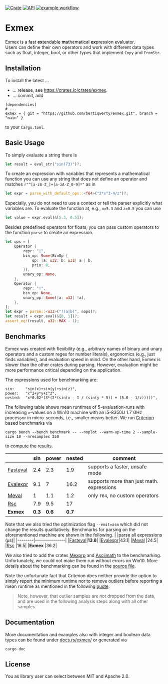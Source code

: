 [![Crate](https://img.shields.io/crates/v/exmex.svg)](https://crates.io/crates/exmex)
[![API](https://docs.rs/exmex/badge.svg)](https://docs.rs/exmex)
[![example workflow](https://github.com/bertiqwerty/exmex/actions/workflows/rust.yml/badge.svg)](https://github.com/bertiqwerty/exmex)
# Exmex

Exmex is a fast **ex**tendable **m**athematical **ex**pression evaluator.  
Users can define their own operators and work with different data types such
as float, integer, bool, or other types that implement `Copy` and `FromStr`.

## Installation
To install the latest ... 
- ... release, see https://crates.io/crates/exmex.
- ... commit, add
```
[dependencies]
# ...
exmex = { git = "https://github.com/bertiqwerty/exmex.git", branch = "main" }
```
to your `Cargo.toml`. 

## Basic Usage
To simply evaluate a string there is
```rust
let result = eval_str("sin(73)")?;
```
To create an expression with variables that represents a mathematical function you can
use any string that does not define an operator and matches `r"^[a-zA-Z_]+[a-zA-Z_0-9]*"` as in
```rust
let expr = parse_with_default_ops::<f64>("2*x^3-4/z")?;
```
Especially, you do not need to use a context or tell the parser explicitly what variables are.
To evaluate the function at, e.g., `x=5.3` and `z=0.5` you can use
```rust
let value = expr.eval(&[5.3, 0.5]);
```
Besides predefined operators for floats, you can pass custom operators to the 
function `parse` to create an expression. 
```rust
let ops = [
    Operator {
        repr: "|",
        bin_op: Some(BinOp {
            op: |a: u32, b: u32| a | b,
            prio: 0,
        }),
        unary_op: None,
    },
    Operator {
        repr: "!",
        bin_op: None,
        unary_op: Some(|a: u32| !a),
    },
];
let expr = parse::<u32>("!(a|b)", &ops)?;
let result = expr.eval(&[0, 1])?;
assert_eq!(result, u32::MAX - 1);
```

## Benchmarks

Exmex was created with flexibility (e.g., arbitrary names of binary and unary operators and a custom regex 
for number literals), ergonomics (e.g., just finds variables), and evaluation speed in mind. On the other
hand, Exmex is slower than the other crates during parsing. 
However, evaluation might be more performance critical depending on the application. 

The expressions used for benchmarking are:
```
sin:     "sin(x)+sin(y)+sin(z)",
power:   "x^2+y*y+z^z",
nested:  "x*0.02*(3*(2*(sin(x - 1 / (sin(y * 5)) + (5.0 - 1/z)))))",
```
The following
table shows mean runtimes of 5-evaluation-runs with increasing `x`-values on a Win10 machine with an i5-8350U 1.7 GHz processor in micro-seconds, i.e., smaller means better.
We run [Criterion](https://docs.rs/criterion/0.3.4/criterion/)-based benchmarks via
```
cargo bench --bench benchmark -- --noplot --warm-up-time 2 --sample-size 10 --nresamples 250
```
to compute the results.

|        |sin|power|nested| comment|
|--------|---|-----|------|--------|
|[Fasteval](https://docs.rs/fasteval/0.2.4/fasteval/)|2.4|2.3| 1.9|supports a faster, unsafe mode|
|[Evalexpr](https://docs.rs/evalexpr/6.3.0/evalexpr/)|9.1|  7|16.2| supports more than just math. expressions|
|[Meval](https://docs.rs/meval/0.2.0/meval/)   |1|1.1| 1.2|only `f64`, no custom operators|
|[Rsc](https://docs.rs/rsc/2.0.0/rsc/)     |7.9|9.5|17|
|**Exmex**   |**0.3**|**0.6**|**0.7**|

Note that we also tried the optimization flag `--emit=asm` which did not change the results qualitatively. Benchmarks for parsing on the aforementioned machine are shown in the following.
|        |parse all expressions (μs)|
|--------|---------------|
|[Fasteval](https://docs.rs/fasteval/0.2.4/fasteval/)|**13.8**|
|[Evalexpr](https://docs.rs/evalexpr/6.3.0/evalexpr/)|43.1|
|[Meval](https://docs.rs/meval/0.2.0/meval/)   |24.5|
|[Rsc](https://docs.rs/rsc/2.0.0/rsc/)     |16.5|
|**Exmex**   |36.2|


We also tried to add the crates [Mexprp](https://docs.rs/mexprp/0.3.0/mexprp/) and [Asciimath](https://docs.rs/asciimath/0.8.8/asciimath/) to the benchmarking. Unfortunately, we could not make them run without errors on Win10. More details about the benchmarking can be found in the [source file](https://github.com/bertiqwerty/exmex/blob/main/benches/benchmark.rs). 

Note the unfortunate fact that Criterion does neither provide the option to simply report the minimum runtime nor to remove outliers before reporting a mean runtime as mentioned in the following [quote](https://bheisler.github.io/criterion.rs/book/analysis.html).
> Note, however, that outlier samples are not dropped from the data, and are used in the following analysis steps along with all other samples.




## Documentation
More documentation and examples also with integer and boolean data types can be found under [docs.rs/exmex/](https://docs.rs/exmex/) or generated via
```
cargo doc
```

## License
You as library user can select between MIT and Apache 2.0.
